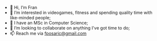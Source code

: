 - 👋 Hi, I’m Fran
- 👀 I’m interested in videogames, fitness and spending quality time with like-minded people;
- 🌱 I have an MSc in Computer Science;
- 💞️ I’m looking to collaborate on anything I've got time to do;
- 📫 Reach me via fposaric@gmail.com

<!---
posaricf/posaricf is a ✨ special ✨ repository because its `README.md` (this file) appears on your GitHub profile.
You can click the Preview link to take a look at your changes.
--->
